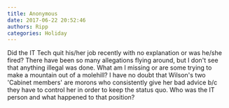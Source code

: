 ```yaml
---
title: Anonymous
date: 2017-06-22 20:52:46
authors: Ripp
categories: Holiday
---
```


 Did the IT Tech quit his/her job recently with no explanation or was he/she fired? There have been so many allegations flying around, but I don't see that anything illegal was done.  What am I missing or are some trying to make a mountain out of a molehill?  I have no doubt that Wilson's two 'Cabinet members' are morons who consistently give her bad advice b/c they have to control her in order to keep the status quo.  Who was the IT person and what happened to that position?